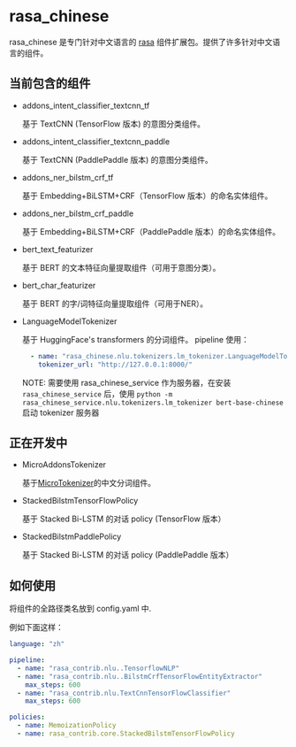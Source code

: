 # rasa_chinese

rasa_chinese 是专门针对中文语言的 [rasa](https://github.com/RasaHQ/rasa) 组件扩展包。提供了许多针对中文语言的组件。

## 当前包含的组件

*  addons_intent_classifier_textcnn_tf

    基于 TextCNN (TensorFlow 版本) 的意图分类组件。
    
*  addons_intent_classifier_textcnn_paddle

   基于 TextCNN (PaddlePaddle 版本) 的意图分类组件。 
    
*  addons_ner_bilstm_crf_tf

    基于 Embedding+BiLSTM+CRF（TensorFlow 版本）的命名实体组件。
    
*  addons_ner_bilstm_crf_paddle

    基于 Embedding+BiLSTM+CRF（PaddlePaddle 版本）的命名实体组件。

* bert_text_featurizer
  
    基于 BERT 的文本特征向量提取组件（可用于意图分类）。
    
* bert_char_featurizer
  
    基于 BERT 的字/词特征向量提取组件（可用于NER）。

* LanguageModelTokenizer

    基于 HuggingFace's transformers 的分词组件。
    pipeline 使用：
    ```yaml
      - name: "rasa_chinese.nlu.tokenizers.lm_tokenizer.LanguageModelTokenizer"
        tokenizer_url: "http://127.0.0.1:8000/"
    ```
    NOTE: 需要使用 rasa_chinese_service 作为服务器，在安装 `rasa_chinese_service` 后，使用 `python -m rasa_chinese_service.nlu.tokenizers.lm_tokenizer bert-base-chinese` 启动 tokenizer 服务器


## 正在开发中

*  MicroAddonsTokenizer
   
    基于[MicroTokenizer](https://github.com/howl-anderson/MicroTokenizer)的中文分词组件。
    
*  StackedBilstmTensorFlowPolicy
   
    基于 Stacked Bi-LSTM 的对话 policy (TensorFlow 版本）

*  StackedBilstmPaddlePolicy

   基于 Stacked Bi-LSTM 的对话 policy (PaddlePaddle 版本）
    

## 如何使用
将组件的全路径类名放到 config.yaml 中.

例如下面这样：
```yaml
language: "zh"

pipeline:
  - name: "rasa_contrib.nlu..TensorflowNLP"
  - name: "rasa_contrib.nlu..BilstmCrfTensorFlowEntityExtractor"
    max_steps: 600
  - name: "rasa_contrib.nlu.TextCnnTensorFlowClassifier"
    max_steps: 600

policies:
  - name: MemoizationPolicy
  - name: rasa_contrib.core.StackedBilstmTensorFlowPolicy
```
